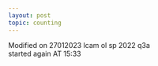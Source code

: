 ```yaml
---
layout: post
topic: counting
---
```

Modified on 27012023
lcam ol sp 2022 q3a  
started again AT 15:33	